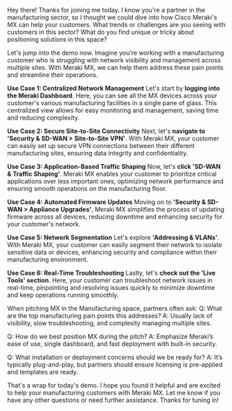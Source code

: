 Hey there! Thanks for joining me today. I know you're a partner in the manufacturing sector, so I thought we could dive into how Cisco Meraki's MX can help your customers. What trends or challenges are you seeing with customers in this sector? What do you find unique or tricky about positioning solutions in this space?

Let's jump into the demo now. Imagine you're working with a manufacturing customer who is struggling with network visibility and management across multiple sites. With Meraki MX, we can help them address these pain points and streamline their operations. 

**Use Case 1: Centralized Network Management**
Let's start by **logging into the Meraki Dashboard**. Here, you can see all the MX devices across your customer's various manufacturing facilities in a single pane of glass. This centralized view allows for easy monitoring and management, saving time and reducing complexity.

**Use Case 2: Secure Site-to-Site Connectivity**
Next, let's **navigate to 'Security & SD-WAN > Site-to-Site VPN'**. With Meraki MX, your customer can easily set up secure VPN connections between their different manufacturing sites, ensuring data integrity and confidentiality.

**Use Case 3: Application-Based Traffic Shaping**
Now, let's **click 'SD-WAN & Traffic Shaping'**. Meraki MX enables your customer to prioritize critical applications over less important ones, optimizing network performance and ensuring smooth operations on the manufacturing floor.

**Use Case 4: Automated Firmware Updates**
Moving on to **'Security & SD-WAN > Appliance Upgrades'**, Meraki MX simplifies the process of updating firmware across all devices, reducing downtime and enhancing security for your customer's network.

**Use Case 5: Network Segmentation**
Let's explore **'Addressing & VLANs'**. With Meraki MX, your customer can easily segment their network to isolate sensitive data or devices, enhancing security and compliance within their manufacturing environment.

**Use Case 6: Real-Time Troubleshooting**
Lastly, let's **check out the 'Live Tools' section**. Here, your customer can troubleshoot network issues in real-time, pinpointing and resolving issues quickly to minimize downtime and keep operations running smoothly.

When pitching MX in the Manufacturing space, partners often ask:
Q: What are the top manufacturing pain points this addresses?
A: Usually lack of visibility, slow troubleshooting, and complexity managing multiple sites.

Q: How do we best position MX during the pitch?
A: Emphasize Meraki’s ease of use, single dashboard, and fast deployment with built-in security.

Q: What installation or deployment concerns should we be ready for?
A: It’s typically plug-and-play, but partners should ensure licensing is pre-applied and templates are ready. 

That's a wrap for today's demo. I hope you found it helpful and are excited to help your manufacturing customers with Meraki MX. Let me know if you have any other questions or need further assistance. Thanks for tuning in!